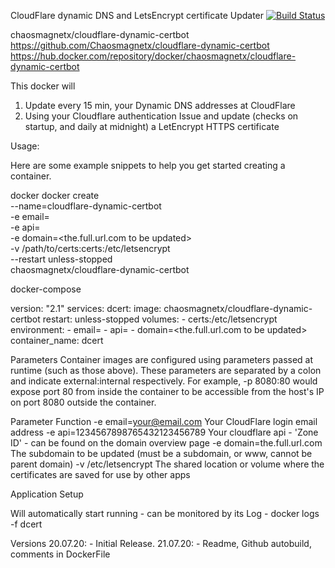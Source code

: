 CloudFlare dynamic DNS and LetsEncrypt certificate Updater
[![Build Status](https://img.shields.io/endpoint.svg?url=https%3A%2F%2Factions-badge.atrox.dev%2FOshayr%2Fcloudflare-dynamic-certbot%2Fbadge%3Fref%3Dmaster&style=flat)](https://actions-badge.atrox.dev/Oshayr/cloudflare-dynamic-certbot/goto?ref=master)


chaosmagnetx/cloudflare-dynamic-certbot
https://github.com/Chaosmagnetx/cloudflare-dynamic-certbot
https://hub.docker.com/repository/docker/chaosmagnetx/cloudflare-dynamic-certbot


This docker will
1) Update every 15 min, your Dynamic DNS addresses at CloudFlare 
2) Using your Cloudflare authentication Issue and update (checks on startup, and daily at midnight) a LetEncrypt HTTPS certificate

Usage:

Here are some example snippets to help you get started creating a container.

docker docker create \
--name=cloudflare-dynamic-certbot \
-e email=<cloudflare email address> \
-e api=<cloudflare zone id> \
-e domain=<the.full.url.com to be updated> \
-v /path/to/certs:certs:/etc/letsencrypt \
--restart unless-stopped \
chaosmagnetx/cloudflare-dynamic-certbot

docker-compose

version: "2.1"
services:
  dcert:
    image: chaosmagnetx/cloudflare-dynamic-certbot
    restart: unless-stopped
    volumes:
      - certs:/etc/letsencrypt
    environment:
      - email=<your cloudflare login email>
      - api=<your cloudflare zone id>
      - domain=<the.full.url.com to be updated>
    container_name: dcert



Parameters
Container images are configured using parameters passed at runtime (such as those above). These parameters are separated by a colon and indicate external:internal respectively. For example, -p 8080:80 would expose port 80 from inside the container to be accessible from the host's IP on port 8080 outside the container.

Parameter	                                            Function
-e email=your@email.com
	                    Your CloudFlare login email address
-e api=1234567898765432123456789 
                            Your cloudflare api - 'Zone ID' - can be found on the domain overview page
-e domain=the.full.url.com
                            The subdomain to be updated (must be a subdomain, or www, cannot be parent domain)
-v /etc/letsencrypt
                            The shared location or volume where the certificates are saved for use by other apps



Application Setup

Will automatically start running - can be monitored by its Log - docker logs -f dcert


Versions
20.07.20: - Initial Release.
21.07.20: - Readme, Github autobuild, comments in DockerFile
